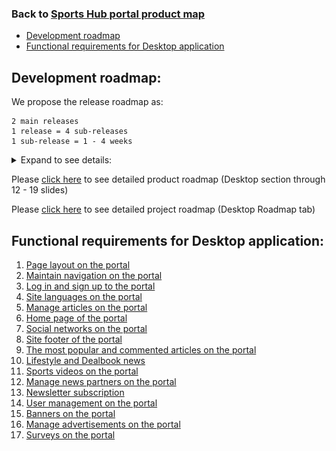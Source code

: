 ### Back to [Sports Hub portal product map](../../README.md#sports-hub-portal)

- [Development roadmap](#development-roadmap)
- [Functional requirements for Desktop application](#functional-requirements-for-desktop-application)

## Development roadmap:

We propose the release roadmap as:

    2 main releases
    1 release = 4 sub-releases
    1 sub-release = 1 - 4 weeks

<details>
  <summary>Expand to see details:</summary>

![Desktop development roadmap](/desktop_application_features/images_files/desktop_releases.jpg)

</details>

Please [click here](https://docs.google.com/presentation/d/1a2WLbLiwcDXZJoMR6pjrTWYA0fsODkBm/edit#slide=id.p12) to see detailed product roadmap (Desktop section through 12 - 19 slides)


Please [click here](https://docs.google.com/spreadsheets/d/1FGr5xKmmvYVBvGZDizURiUfLX6oDd3LUTettR0hlZ_k/edit?usp=sharing) to see detailed project roadmap (Desktop Roadmap tab)


## Functional requirements for Desktop application:

1. [Page layout on the portal](/desktop_application_features/project_layout/README.md)
2. [Maintain navigation on the portal](/desktop_application_features/maintain_navigation/README.md)
3. [Log in and sign up to the portal](/desktop_application_features/log_in_and_sign_up/README.md)
4. [Site languages on the portal](/desktop_application_features/site_languages/README.md)
5. [Manage articles on the portal](/desktop_application_features/manage_articles/README.md)
6. [Home page of the portal](/desktop_application_features/home_page/README.md)
7. [Social networks on the portal](/desktop_application_features/social_networks/README.md)
8. [Site footer of the portal](/desktop_application_features/site_footer/README.md)
9. [The most popular and commented articles on the portal](/desktop_application_features/most_popular_and_commented/README.md)
10. [Lifestyle and Dealbook news](/desktop_application_features/lifestyle_dealbook_news/README.md)
11. [Sports videos on the portal](/desktop_application_features/video_page/README.md)
12. [Manage news partners on the portal](/desktop_application_features/manage_news_partners/README.md)
13. [Newsletter subscription](/desktop_application_features/newsletter_email/README.md)
14. [User management on the portal](/desktop_application_features/user_management/README.md)
15. [Banners on the portal](/desktop_application_features/banners/README.md)
16. [Manage advertisements on the portal](/desktop_application_features/manage_ads/README.md)
17. [Surveys on the portal](/desktop_application_features/surveys/README.md)
